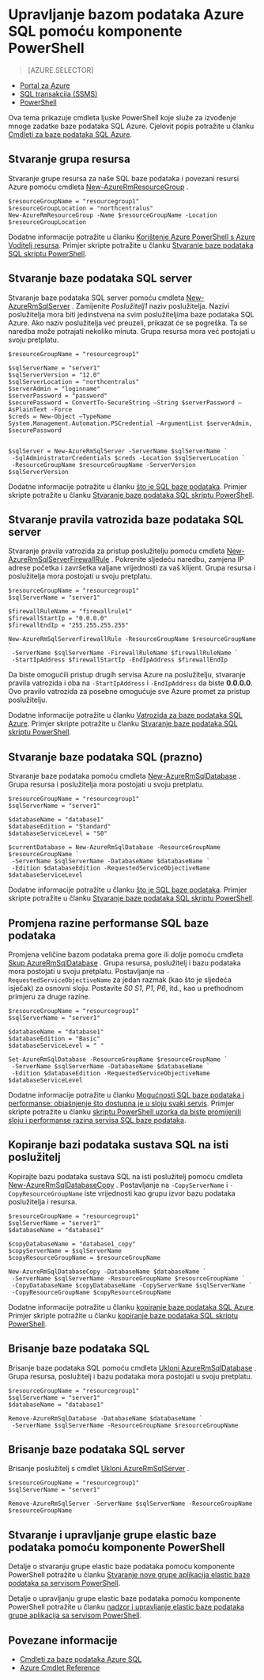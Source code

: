 <properties
    pageTitle="Upravljanje bazom podataka Azure SQL sa servisom PowerShell | Microsoft Azure"
    description="Upravljanje bazom podataka SQL Azure sa servisom PowerShell."
    services="sql-database"
    documentationCenter=""
    authors="stevestein"
    manager="jhubbard"
    editor="monicar"/>

<tags
    ms.service="sql-database"
    ms.workload="data-management"
    ms.tgt_pltfrm="na"
    ms.devlang="na"
    ms.topic="article"
    ms.date="09/13/2016"
    ms.author="sstein"/>

# <a name="manage-azure-sql-database-with-powershell"></a>Upravljanje bazom podataka Azure SQL pomoću komponente PowerShell


> [AZURE.SELECTOR]
- [Portal za Azure](sql-database-manage-portal.md)
- [SQL transakcija (SSMS)](sql-database-manage-azure-ssms.md)
- [PowerShell](sql-database-manage-powershell.md)

Ova tema prikazuje cmdleta ljuske PowerShell koje služe za izvođenje mnoge zadatke baze podataka SQL Azure. Cjelovit popis potražite u članku [Cmdleti za baze podataka SQL Azure](https://msdn.microsoft.com/library/mt574084.aspx).


## <a name="create-a-resource-group"></a>Stvaranje grupa resursa

Stvaranje grupe resursa za naše SQL baze podataka i povezani resursi Azure pomoću cmdleta [New-AzureRmResourceGroup](https://msdn.microsoft.com/library/azure/mt759837.aspx) .

```
$resourceGroupName = "resourcegroup1"
$resourceGroupLocation = "northcentralus"
New-AzureRmResourceGroup -Name $resourceGroupName -Location $resourceGroupLocation
```

Dodatne informacije potražite u članku [Korištenje Azure PowerShell s Azure Voditelj resursa](../powershell-azure-resource-manager.md).
Primjer skripte potražite u članku [Stvaranje baze podataka SQL skriptu PowerShell](sql-database-get-started-powershell.md#create-a-sql-database-powershell-script).

## <a name="create-a-sql-database-server"></a>Stvaranje baze podataka SQL server

Stvaranje baze podataka SQL server pomoću cmdleta [New-AzureRmSqlServer](https://msdn.microsoft.com/library/azure/mt603715.aspx) . Zamijenite *Poslužitelj1* naziv poslužitelja. Nazivi poslužitelja mora biti jedinstvena na svim poslužiteljima baze podataka SQL Azure. Ako naziv poslužitelja već preuzeli, prikazat će se pogreška. Ta se naredba može potrajati nekoliko minuta. Grupa resursa mora već postojati u svoju pretplatu.

```
$resourceGroupName = "resourcegroup1"

$sqlServerName = "server1"
$sqlServerVersion = "12.0"
$sqlServerLocation = "northcentralus"
$serverAdmin = "loginname"
$serverPassword = "password" 
$securePassword = ConvertTo-SecureString –String $serverPassword –AsPlainText -Force
$creds = New-Object –TypeName System.Management.Automation.PSCredential –ArgumentList $serverAdmin, $securePassword
    

$sqlServer = New-AzureRmSqlServer -ServerName $sqlServerName `
 -SqlAdministratorCredentials $creds -Location $sqlServerLocation `
 -ResourceGroupName $resourceGroupName -ServerVersion $sqlServerVersion
```

Dodatne informacije potražite u članku [što je SQL baze podataka](sql-database-technical-overview.md). Primjer skripte potražite u članku [Stvaranje baze podataka SQL skriptu PowerShell](sql-database-get-started-powershell.md#create-a-sql-database-powershell-script).


## <a name="create-a-sql-database-server-firewall-rule"></a>Stvaranje pravila vatrozida baze podataka SQL server

Stvaranje pravila vatrozida za pristup poslužitelju pomoću cmdleta [New-AzureRmSqlServerFirewallRule](https://msdn.microsoft.com/library/azure/mt603860.aspx) . Pokrenite sljedeću naredbu, zamjena IP adrese početka i završetka valjane vrijednosti za vaš klijent. Grupa resursa i poslužitelja mora postojati u svoju pretplatu.

```
$resourceGroupName = "resourcegroup1"
$sqlServerName = "server1"

$firewallRuleName = "firewallrule1"
$firewallStartIp = "0.0.0.0"
$firewallEndIp = "255.255.255.255"

New-AzureRmSqlServerFirewallRule -ResourceGroupName $resourceGroupName `
 -ServerName $sqlServerName -FirewallRuleName $firewallRuleName `
 -StartIpAddress $firewallStartIp -EndIpAddress $firewallEndIp
```

Da biste omogućili pristup drugih servisa Azure na poslužitelju, stvaranje pravila vatrozida i oba na `-StartIpAddress` i `-EndIpAddress` da biste **0.0.0.0**. Ovo pravilo vatrozida za posebne omogućuje sve Azure promet za pristup poslužitelju.

Dodatne informacije potražite u članku [Vatrozida za baze podataka SQL Azure](https://msdn.microsoft.com/library/azure/ee621782.aspx). Primjer skripte potražite u članku [Stvaranje baze podataka SQL skriptu PowerShell](sql-database-get-started-powershell.md#create-a-sql-database-powershell-script).


## <a name="create-a-sql-database-blank"></a>Stvaranje baze podataka SQL (prazno)

Stvaranje baze podataka pomoću cmdleta [New-AzureRmSqlDatabase](https://msdn.microsoft.com/library/azure/mt619339.aspx) . Grupa resursa i poslužitelja mora postojati u svoju pretplatu. 

```
$resourceGroupName = "resourcegroup1"
$sqlServerName = "server1"

$databaseName = "database1"
$databaseEdition = "Standard"
$databaseServiceLevel = "S0"

$currentDatabase = New-AzureRmSqlDatabase -ResourceGroupName $resourceGroupName `
 -ServerName $sqlServerName -DatabaseName $databaseName `
 -Edition $databaseEdition -RequestedServiceObjectiveName $databaseServiceLevel
```

Dodatne informacije potražite u članku [što je SQL baze podataka](sql-database-technical-overview.md). Primjer skripte potražite u članku [Stvaranje baze podataka SQL skriptu PowerShell](sql-database-get-started-powershell.md#create-a-sql-database-powershell-script).


## <a name="change-the-performance-level-of-a-sql-database"></a>Promjena razine performanse SQL baze podataka

Promjena veličine bazom podataka prema gore ili dolje pomoću cmdleta [Skup AzureRmSqlDatabase](https://msdn.microsoft.com/library/azure/mt619433.aspx) . Grupa resursa, poslužitelj i bazu podataka mora postojati u svoju pretplatu. Postavljanje na `-RequestedServiceObjectiveName` za jedan razmak (kao što je sljedeća isječak) za osnovni sloju. Postavite *S0* *S1*, *P1*, *P6*, itd., kao u prethodnom primjeru za druge razine.

```
$resourceGroupName = "resourcegroup1"
$sqlServerName = "server1"

$databaseName = "database1"
$databaseEdition = "Basic"
$databaseServiceLevel = " "

Set-AzureRmSqlDatabase -ResourceGroupName $resourceGroupName `
 -ServerName $sqlServerName -DatabaseName $databaseName `
 -Edition $databaseEdition -RequestedServiceObjectiveName $databaseServiceLevel
```

Dodatne informacije potražite u članku [Mogućnosti SQL baze podataka i performanse: objašnjenje što dostupna je u sloju svaki servis](sql-database-service-tiers.md). Primjer skripte potražite u članku [skriptu PowerShell uzorka da biste promijenili sloju i performanse razina servisa SQL baze podataka](sql-database-scale-up-powershell.md#sample-powershell-script-to-change-the-service-tier-and-performance-level-of-your-sql-database).

## <a name="copy-a-sql-database-to-the-same-server"></a>Kopiranje bazi podataka sustava SQL na isti poslužitelj

Kopirajte bazu podataka sustava SQL na isti poslužitelj pomoću cmdleta [New-AzureRmSqlDatabaseCopy](https://msdn.microsoft.com/library/azure/mt603644.aspx) . Postavljanje na `-CopyServerName` i `-CopyResourceGroupName` iste vrijednosti kao grupu izvor bazu podataka poslužitelja i resursa.

```
$resourceGroupName = "resourcegroup1"
$sqlServerName = "server1"
$databaseName = "database1"

$copyDatabaseName = "database1_copy"
$copyServerName = $sqlServerName
$copyResourceGroupName = $resourceGroupName

New-AzureRmSqlDatabaseCopy -DatabaseName $databaseName `
 -ServerName $sqlServerName -ResourceGroupName $resourceGroupName `
 -CopyDatabaseName $copyDatabaseName -CopyServerName $sqlServerName `
 -CopyResourceGroupName $copyResourceGroupName
```

Dodatne informacije potražite u članku [kopiranje baze podataka SQL Azure](sql-database-copy.md). Primjer skripte potražite u članku [kopiranje baze podataka SQL skriptu PowerShell](sql-database-copy-powershell.md#example-powershell-script).


## <a name="delete-a-sql-database"></a>Brisanje baze podataka SQL

Brisanje baze podataka SQL pomoću cmdleta [Ukloni AzureRmSqlDatabase](https://msdn.microsoft.com/library/azure/mt619368.aspx) . Grupa resursa, poslužitelj i bazu podataka mora postojati u svoju pretplatu.

```
$resourceGroupName = "resourcegroup1"
$sqlServerName = "server1"
$databaseName = "database1"

Remove-AzureRmSqlDatabase -DatabaseName $databaseName `
 -ServerName $sqlServerName -ResourceGroupName $resourceGroupName
```

## <a name="delete-a-sql-database-server"></a>Brisanje baze podataka SQL server

Brisanje poslužitelj s cmdlet [Ukloni AzureRmSqlServer](https://msdn.microsoft.com/library/azure/mt603488.aspx) .

```
$resourceGroupName = "resourcegroup1"
$sqlServerName = "server1"

Remove-AzureRmSqlServer -ServerName $sqlServerName -ResourceGroupName $resourceGroupName
```

## <a name="create-and-manage-elastic-database-pools-using-powershell"></a>Stvaranje i upravljanje grupe elastic baze podataka pomoću komponente PowerShell

Detalje o stvaranju grupe elastic baze podataka pomoću komponente PowerShell potražite u članku [Stvaranje nove grupe aplikacija elastic baze podataka sa servisom PowerShell](sql-database-elastic-pool-create-powershell.md).

Detalje o upravljanju grupe elastic baze podataka pomoću komponente PowerShell potražite u članku [nadzor i upravljanje elastic baze podataka grupe aplikacija sa servisom PowerShell](sql-database-elastic-pool-manage-powershell.md).



## <a name="related-information"></a>Povezane informacije

- [Cmdleti za baze podataka Azure SQL](https://msdn.microsoft.com/library/azure/mt574084.aspx)
- [Azure Cmdlet Reference](https://msdn.microsoft.com/library/azure/dn708514.aspx)
